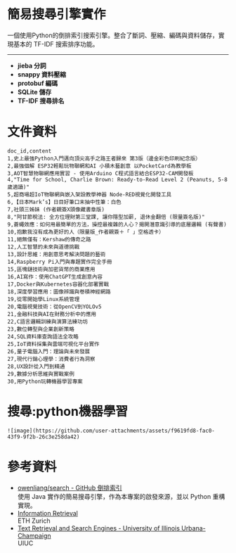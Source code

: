 # 簡易搜尋引擎實作

一個使用Python的倒排索引搜索引擎。整合了斷詞、壓縮、編碼與資料儲存，實現基本的 TF-IDF 搜索排序功能。

---

- **jieba 分詞**
- **snappy 資料壓縮**
- **protobuf 編碼**
- **SQLite 儲存**
- **TF-IDF 搜尋排名**

# 文件資料
```
doc_id,content
1,史上最強Python入門邁向頂尖高手之路王者歸來 第3版（邊金彩色印刷紀念版）
2,最強個解 ESP32輕鬆玩物聯網和AI 小積木藝創意 以PocketCard為教學板
3,AOT智慧物聯網應用實習 - 使用Arduino C程式語言結合ESP32-CAM開發板
4,"Time for School, Charlie Brown: Ready-to-Read Level 2 (Peanuts, 5-8歲適讀)"
5,超商場超IoT物聯網與嵌入架設教學神器 Node-RED視覺化開發工具
6,【日本Mark’s】日目好筆口末抽中性筆：白色
7,社頭三姊妹 (作者親簽X頭像藏書章版)
8,"阿甘節稅法: 全方位理財第三堂課, 讓你隱型加薪, 退休金翻倍 (限量簽名版)"
9,蒼蠅效應：如何用最簡單的方法，操控最複雜的人心？揭開潛意識引導的底層邏輯 (有聲書)
10,抱歉我沒有成為更好的人（限量版_作者親簽＋「 」空格透卡）
11,絕無僅有：Kershaw的傳奇之路
12,人工智慧的未來與道德挑戰
13,設計思維：用創意思考解決問題的藝術
14,Raspberry Pi入門與專題實作完全手冊
15,區塊鏈技術與加密貨幣的商業應用
16,AI寫作：使用ChatGPT生成創意內容
17,Docker與Kubernetes容器化部署實戰
18,深度學習應用：圖像辨識與卷積神經網路
19,從零開始學Linux系統管理
20,電腦視覺技術：從OpenCV到YOLOv5
21,金融科技與AI在財務分析中的應用
22,C語言邏輯訓練與演算法練功坊
23,數位轉型與企業創新策略
24,SQL資料庫查詢語法全攻略
25,IoT資料採集與雲端可視化平台實作
26,量子電腦入門：理論與未來發展
27,現代行銷心理學：消費者行為洞察
28,UX設計從入門到精通
29,數據分析思維與實戰案例
30,用Python玩轉機器學習專案

```


# 搜尋:python機器學習
```
![image](https://github.com/user-attachments/assets/f9619fd8-fac0-43f9-9f2b-26c3e258da42)

```

# 參考資料

- [owenliang/search - GitHub 倒排索引](https://github.com/owenliang/search)  
  使用 Java 實作的簡易搜尋引擎，作為本專案的啟發來源，並以 Python 重構實現。
- [Information Retrieval](https://systems.ethz.ch/education/courses/2024-spring/information-retrieval-.html)  
  ETH Zurich
- [Text Retrieval and Search Engines - University of Illinois Urbana-Champaign](https://www.coursera.org/learn/text-retrieval/)  
  UIUC
  


